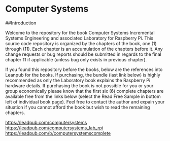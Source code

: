 # Computer Systems

##Introduction

Welcome to the repository for the book Computer Systems Incremental Systems Engineering and associated Laboratory for Raspberry Pi. This source code repository is organized by the chapters of the book, one (1) through (11). Each chapter is an accumulation of the chapters before it. Any change requests or bug reports should be submitted in regards to the final chapter 11 if applicable (unless bug only exists in previous chapter).

If you found this repository before the books, below are the references into Leanpub for the books. If purchasing, the bundle (last link below) is highly recommended as only the Laboratory book explains the Raspberry Pi hardware details. If purchasing the book is not possible for you or your group economically please know that the first six (6) complete chapters are available free from the links below (select the Read Free Sample in bottom left of individual book page). Feel free to contact the author and expain your situation if you cannot afford the book but wish to read the remaining chapters.

https://leadpub.com/computersystems
https://leadpub.com/computersystems_lab_rpi
https://leadpub.com/b/computersystemscomplete
